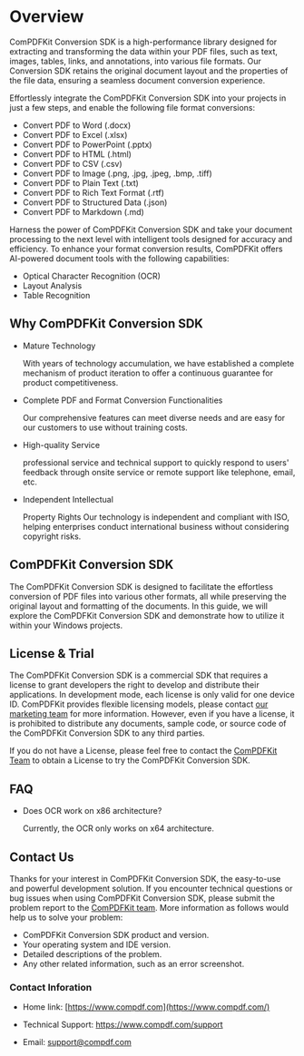 # Overview

ComPDFKit Conversion SDK is a high-performance library designed for extracting and transforming the data within your PDF files, such as text, images, tables, links, and annotations, into various file formats. Our Conversion SDK retains the original document layout and the properties of the file data, ensuring a seamless document conversion experience.

Effortlessly integrate the ComPDFKit Conversion SDK into your projects in just a few steps, and enable the following file format conversions:

- Convert PDF to Word (.docx)
- Convert PDF to Excel (.xlsx)
- Convert PDF to PowerPoint (.pptx)
- Convert PDF to HTML (.html)
- Convert PDF to CSV (.csv)
- Convert PDF to Image (.png, .jpg, .jpeg, .bmp, .tiff)
- Convert PDF to Plain Text (.txt)
- Convert PDF to Rich Text Format (.rtf)
- Convert PDF to Structured Data (.json)
- Convert PDF to Markdown (.md)

Harness the power of ComPDFKit Conversion SDK and take your document processing to the next level with intelligent tools designed for accuracy and efficiency. To enhance your format conversion results, ComPDFKit offers AI-powered document tools with the following capabilities:

- Optical Character Recognition (OCR)
- Layout Analysis
- Table Recognition


## Why ComPDFKit Conversion SDK

- Mature Technology

  With years of technology accumulation, we have established a complete mechanism of product iteration to offer a continuous guarantee for product competitiveness.

- Complete PDF and Format Conversion Functionalities

  Our comprehensive features can meet diverse needs and are easy for our customers to use without training costs.

- High-quality Service

  professional service and technical support to quickly respond to users' feedback through onsite service or remote support like telephone, email, etc.

- Independent Intellectual   

  Property Rights
  Our technology is independent and compliant with ISO, helping enterprises conduct international business without considering copyright risks.


## ComPDFKit Conversion SDK

The ComPDFKit Conversion SDK is designed to facilitate the effortless conversion of PDF files into various other formats, all while preserving the original layout and formatting of the documents. In this guide, we will explore the ComPDFKit Conversion SDK and demonstrate how to utilize it within your Windows projects. 

## License & Trial

The ComPDFKit Conversion SDK is a commercial SDK that requires a license to grant developers the right to develop and distribute their applications. In development mode, each license is only valid for one device ID. ComPDFKit provides flexible licensing models, please contact [our marketing team](mailto:support@compdf.com) for more information. However, even if you have a license, it is prohibited to distribute any documents, sample code, or source code of the ComPDFKit Conversion SDK to any third parties.

If you do not have a License, please feel free to contact the [ComPDFKit Team](https://www.compdf.com/contact-sales) to obtain a License to try the ComPDFKit Conversion SDK.

## FAQ

- Does OCR work on x86 architecture?

  Currently, the OCR only works on x64 architecture.

## Contact Us

Thanks for your interest in ComPDFKit Conversion SDK, the easy-to-use and powerful development solution. If you encounter technical questions or bug issues when using ComPDFKit Conversion SDK, please submit the problem report to the [ComPDFKit team](mailto:support@compdf.com). More information as follows would help us to solve your problem:

- ComPDFKit Conversion SDK product and version.
- Your operating system and IDE version.
- Detailed descriptions of the problem.
- Any other related information, such as an error screenshot.

### **Contact Inforation**

- Home link: [https://www.compdf.com](https://www.compdf.com/)

- Technical Support: https://www.compdf.com/support
- Email:  [support@compdf.com](mailto:support@compdf.com)